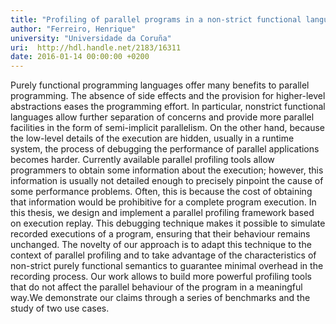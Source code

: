 ```yaml
---
title: "Profiling of parallel programs in a non-strict functional language"
author: "Ferreiro, Henrique"
university: "Universidade da Coruña"
uri:  http://hdl.handle.net/2183/16311
date: 2016-01-14 00:00:00 +0200
---
```

Purely functional programming languages offer many benefits to parallel programming. The absence of side effects and the provision for higher-level abstractions eases the programming effort. In particular, nonstrict functional languages allow further separation of concerns and provide more parallel facilities in the form of semi-implicit parallelism. On the other hand, because the low-level details of the execution are hidden, usually in a runtime system, the process of debugging the performance of parallel applications becomes harder. Currently available parallel profiling tools allow programmers to obtain some information about the execution; however, this information is usually not detailed enough to precisely pinpoint the cause of some performance problems. Often, this is because the cost of obtaining that information would be prohibitive for a complete program execution. In this thesis, we design and implement a parallel profiling framework based on execution replay. This debugging technique makes it possible to simulate recorded executions of a program, ensuring that their behaviour remains unchanged. The novelty of our approach is to adapt this technique to the context of parallel profiling and to take advantage of the characteristics of non-strict purely functional semantics to guarantee minimal overhead in the recording process. Our work allows to build more powerful profiling tools that do not affect the parallel behaviour of the program in a meaningful way.We demonstrate our claims through a series of benchmarks and the study of two use cases.

